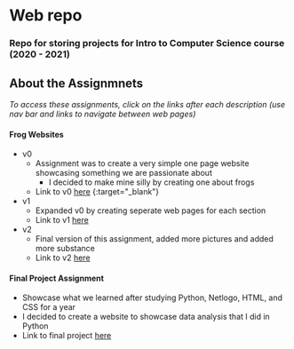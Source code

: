 # Web repo
### Repo for storing projects for Intro to Computer Science course (2020 - 2021)

## About the Assignmnets
*To access these assignments, click on the links after each description (use nav bar and links to navigate between web pages)* 
#### Frog Websites
 - v0
    - Assignment was to create a very simple one page website showcasing something we are passionate about
       - I decided to make mine silly by creating one about frogs
    - Link to v0 [here](https://drew-pi.github.io/web/Frog%20Websites/v0/hw0-subject.html) {:target="_blank"}
 - v1
    - Expanded v0 by creating seperate web pages for each section
    - Link to v1 [here](https://drew-pi.github.io/web/Frog%20Websites/v1/hw2-site.html)
 - v2
    - Final version of this assignment, added more pictures and added more substance
    - Link to v2 [here](https://drew-pi.github.io/web/Frog%20Websites/v2/site.html)


#### Final Project Assignment
  - Showcase what we learned after studying Python, Netlogo, HTML, and CSS for a year
  - I decided to create a website to showcase data analysis that I did in Python
  - Link to final project [here](https://drew-pi.github.io/web/Final%20Project/final.html)
